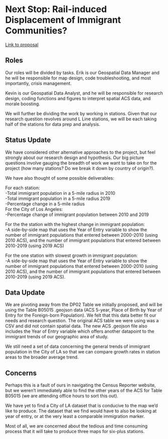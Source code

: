 # Next Stop: Rail-induced Displacement of Immigrant Communities?

[Link to proposal](https://github.com/erikfelix/group_project/blob/main/ProjectProposal.md)

## Roles

Our roles will be divided by tasks. Erik is our Geospatial Data Manager and he will be responsible for map design, code troubleshooting, and most importantly, crisis management. 

Kevin is our Geospatial Data Analyst, and he will be responsible for research design, coding functions and figures to interpret spatial ACS data, and morale boosting.

We will further be dividing the work by working in stations. Given that our research question revolves around L Line stations, we will be each taking half of the stations for data prep and analysis.

## Status Update

We have considered other alternative approaches to the project, but feel strongly about our research design and hypothesis. Our big picture questions involve gauging the breadth of work we want to take on for the project (how many stations? Do we break it down by country of origin?).

We have also thought of some possible deliverables:

For each station:  
-Total immigrant population in a 5-mile radius in 2010  
-Total immigrant population in a 5-mile radius 2019  
-Percentage change in a 5-mile radius  
For the City of Los Angeles:  
-Percentage change of immigrant population between 2010 and 2019  

For the the station with the highest change in immigrant population:  
-A side-by-side map that uses the Year of Entry variable to show the number of  immigrant populations that entered between 2000-2010 (using 2010 ACS), and the number of  immigrant populations that entered between 2010-2019 (using 2019 ACS)  

For the one station with slowest growth in immigrant population:   
-A side-by-side map that uses the Year of Entry variable to show the number of immigrant populations that entered between 2000-2010 (using 2010 ACS), and the number of immigrant populations that entered between 2010-2019 (using 2019 ACS). 

## Data Update

We are pivoting away from the DP02 Table we initially proposed, and will be using the Table B05015 .geojson data (ACS 5-year, Place of Birth by Year of Entry for the Foreign-born Population). We felt that this data better fit our needs and research question. The original ACS table we were using was a CSV and did not contain spatial data. The new ACS .geojson file also includes the Year of Entry variable which offers another datapoint to the immigrant trends of our geographic area of study. 

We still need a set of data concerning the general trends of immigrant population in the City of LA so that we can compare growth rates in station areas to the broader average trend.

## Concerns

Perhaps this is a fault of ours in navigating the Census Reporter website, but we weren’t immediately able to find the other years of the ACS for Table B05015 (we are attending office hours to sort this out).

We have yet to find a City of LA dataset that is conducive to the map we’d like to produce. The dataset that we find would have to also be looking at year of entry, or at the very least a comparable immigration marker.

Most of all, we are concerned about the tedious and time consuming process that it will take to produce three maps for six-plus stations. 
